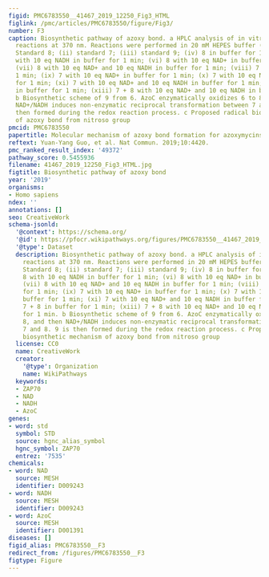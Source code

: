 ```yaml
---
figid: PMC6783550__41467_2019_12250_Fig3_HTML
figlink: /pmc/articles/PMC6783550/figure/Fig3/
number: F3
caption: Biosynthetic pathway of azoxy bond. a HPLC analysis of in vitro non-enzymatic
  reactions at 370 nm. Reactions were performed in 20 mM HEPES buffer (pH 7). (i)
  Standard 8; (ii) standard 7; (iii) standard 9; (iv) 8 in buffer for 1 min; (v) 8
  with 10 eq NADH in buffer for 1 min; (vi) 8 with 10 eq NAD+ in buffer for 1 min;
  (vii) 8 with 10 eq NAD+ and 10 eq NADH in buffer for 1 min; (viii) 7 in buffer for
  1 min; (ix) 7 with 10 eq NAD+ in buffer for 1 min; (x) 7 with 10 eq NADH in buffer
  for 1 min; (xi) 7 with 10 eq NAD+ and 10 eq NADH in buffer for 1 min; (xii) 7 + 8
  in buffer for 1 min; (xiii) 7 + 8 with 10 eq NAD+ and 10 eq NADH in buffer for 1 min.
  b Biosynthetic scheme of 9 from 6. AzoC enzymatically oxidizes 6 to 8, and then
  NAD+/NADH induces non-enzymatic reciprocal transformation between 7 and 8. 9 is
  then formed during the redox reaction process. c Proposed radical biosynthetic mechanism
  of azoxy bond from nitroso group
pmcid: PMC6783550
papertitle: Molecular mechanism of azoxy bond formation for azoxymycins biosynthesis.
reftext: Yuan-Yang Guo, et al. Nat Commun. 2019;10:4420.
pmc_ranked_result_index: '49372'
pathway_score: 0.5455936
filename: 41467_2019_12250_Fig3_HTML.jpg
figtitle: Biosynthetic pathway of azoxy bond
year: '2019'
organisms:
- Homo sapiens
ndex: ''
annotations: []
seo: CreativeWork
schema-jsonld:
  '@context': https://schema.org/
  '@id': https://pfocr.wikipathways.org/figures/PMC6783550__41467_2019_12250_Fig3_HTML.html
  '@type': Dataset
  description: Biosynthetic pathway of azoxy bond. a HPLC analysis of in vitro non-enzymatic
    reactions at 370 nm. Reactions were performed in 20 mM HEPES buffer (pH 7). (i)
    Standard 8; (ii) standard 7; (iii) standard 9; (iv) 8 in buffer for 1 min; (v)
    8 with 10 eq NADH in buffer for 1 min; (vi) 8 with 10 eq NAD+ in buffer for 1 min;
    (vii) 8 with 10 eq NAD+ and 10 eq NADH in buffer for 1 min; (viii) 7 in buffer
    for 1 min; (ix) 7 with 10 eq NAD+ in buffer for 1 min; (x) 7 with 10 eq NADH in
    buffer for 1 min; (xi) 7 with 10 eq NAD+ and 10 eq NADH in buffer for 1 min; (xii)
    7 + 8 in buffer for 1 min; (xiii) 7 + 8 with 10 eq NAD+ and 10 eq NADH in buffer
    for 1 min. b Biosynthetic scheme of 9 from 6. AzoC enzymatically oxidizes 6 to
    8, and then NAD+/NADH induces non-enzymatic reciprocal transformation between
    7 and 8. 9 is then formed during the redox reaction process. c Proposed radical
    biosynthetic mechanism of azoxy bond from nitroso group
  license: CC0
  name: CreativeWork
  creator:
    '@type': Organization
    name: WikiPathways
  keywords:
  - ZAP70
  - NAD
  - NADH
  - AzoC
genes:
- word: std
  symbol: STD
  source: hgnc_alias_symbol
  hgnc_symbol: ZAP70
  entrez: '7535'
chemicals:
- word: NAD
  source: MESH
  identifier: D009243
- word: NADH
  source: MESH
  identifier: D009243
- word: AzoC
  source: MESH
  identifier: D001391
diseases: []
figid_alias: PMC6783550__F3
redirect_from: /figures/PMC6783550__F3
figtype: Figure
---
```

